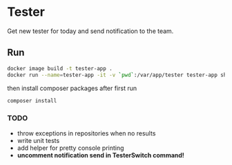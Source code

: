 # Tester

Get new tester for today and send notification to the team.

## Run

```bash
docker image build -t tester-app .
docker run --name=tester-app -it -v `pwd`:/var/app/tester tester-app sh
```

then install composer packages after first run

```bash
composer install
```

### TODO

* throw exceptions in repositories when no results
* write unit tests
* add helper for pretty console printing
* __uncomment notification send in TesterSwitch command!__